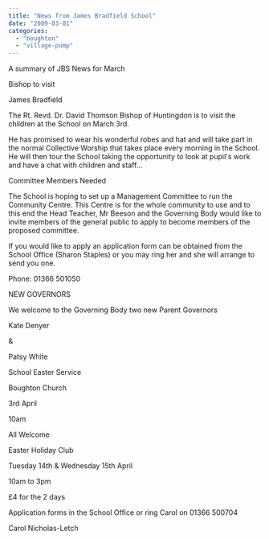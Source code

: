 ```yaml
---
title: "News from James Bradfield School"
date: "2009-03-01"
categories: 
  - "boughton"
  - "village-pump"
---
```


A summary of JBS News for March

Bishop to visit

James Bradfield

The Rt. Revd. Dr. David Thomson Bishop of Huntingdon is to visit the children at the School on March 3rd.

He has promised to wear his wonderful robes and hat and will take part in the normal Collective Worship that takes place every morning in the School. He will then tour the School taking the opportunity to look at pupil's work and have a chat with children and staff...

Committee Members Needed

The School is hoping to set up a Management Committee to run the Community Centre. This Centre is for the whole community to use and to this end the Head Teacher, Mr Beeson and the Governing Body would like to invite members of the general public to apply to become members of the proposed committee.

If you would like to apply an application form can be obtained from the School Office (Sharon Staples) or you may ring her and she will arrange to send you one.

Phone: 01366 501050

NEW GOVERNORS

We welcome to the Governing Body two new Parent Governors

Kate Denyer

&

Patsy White

School Easter Service

Boughton Church

3rd April

10am

All Welcome

Easter Holiday Club

Tuesday 14th & Wednesday 15th April

10am to 3pm

£4 for the 2 days

Application forms in the School Office or ring Carol on 01366 500704

Carol Nicholas-Letch

